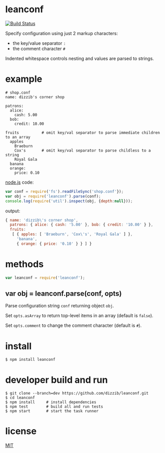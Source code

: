 # leanconf
[![Build Status](https://travis-ci.org/dizzib/leanconf.svg?branch=master)](https://travis-ci.org/dizzib/leanconf)

Specify configuration using just 2 markup characters:

* the key/value separator `:`
* the comment character `#`

Indented whitespace controls nesting and values are parsed to strings.

# example

    # shop.conf
    name: dizzib's corner shop

    patrons:
      alice:
        cash: 5.00
      bob:
        credit: 10.00

    fruits          # omit key/val separator to parse immediate children to an array
      apples
        Braeburn
        Cox's       # omit key/val separator to parse childless to a string
        Royal Gala
      banana
      orange:
        price: 0.10

[node.js] code:

```javascript
var conf = require('fs').readFileSync('shop.conf'});
var obj = require('leanconf').parse(conf);
console.log(require('util').inspect(obj, {depth:null}));
```

output:

```javascript
{ name: 'dizzib\'s corner shop',
  patrons: { alice: { cash: '5.00' }, bob: { credit: '10.00' } },
  fruits:
   [ { apples: [ 'Braeburn', 'Cox\'s', 'Royal Gala' ] },
     'banana',
     { orange: { price: '0.10' } } ] }
```

# methods

```javascript
var leanconf = require('leanconf');
```

## var obj = leanconf.parse(conf, opts)

Parse configuration string `conf` returning object `obj`.

Set `opts.asArray` to return top-level items in an array (default is `false`).

Set `opts.comment` to change the comment character (default is `#`).

# install

    $ npm install leanconf

# developer build and run

    $ git clone --branch=dev https://github.com/dizzib/leanconf.git
    $ cd leanconf
    $ npm install     # install dependencies
    $ npm test        # build all and run tests
    $ npm start       # start the task runner

# license

[MIT](./LICENSE)

[node.js]: http://nodejs.org
[npm]: https://npmjs.org
